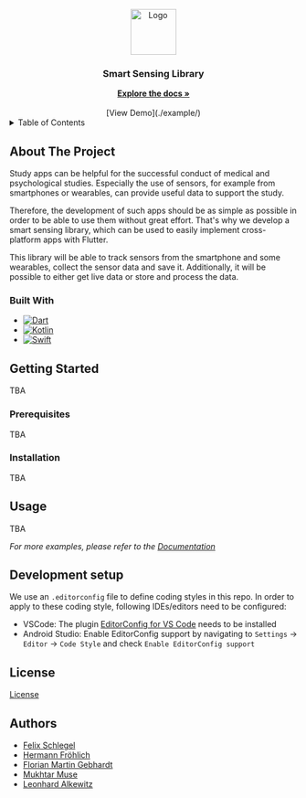 
<!-- PROJECT LOGO -->
<br />
<div align="center">
  <a>
    <img src="https://cdn-images-1.medium.com/max/1200/1*5-aoK8IBmXve5whBQM90GA.png" alt="Logo" width="80" height="80">
  </a>
<h3 align="center">Smart Sensing Library</h3>
<a href="https://gitlab.uni-ulm.de/groups/se-anwendungsprojekt-22-23/-/wikis/home"><strong>Explore the docs »</strong></a>
    <br />
    <br />
    [View Demo](./example/)


</div>

<!-- TABLE OF CONTENTS -->
<details>
  <summary>Table of Contents</summary>
  <ol>
    <li>
      <a href="#about-the-project">About The Project</a>
      <ul>
        <li><a href="#built-with">Built With</a></li>
      </ul>
    </li>
    <li>
      <a href="#getting-started">Getting Started</a>
      <ul>
        <li><a href="#prerequisites">Prerequisites</a></li>
        <li><a href="#installation">Installation</a></li>
      </ul>
    </li>
    <li><a href="#usage">Usage</a></li>
    <li><a href="#development-setup">Development Setup</a></li>
    <li><a href="#license">License</a></li>
    <li><a href="#contact">Authors</a></li>
  </ol>
</details>



<!-- ABOUT THE PROJECT -->
## About The Project



Study apps can be helpful for the successful conduct of medical and psychological studies.
Especially the use of sensors, for example from smartphones or wearables, can provide useful data to support the study.

Therefore, the development of such apps should be as simple as possible in order to be able to use them without great effort.
That's why we develop a smart sensing library, which can be used to easily implement cross-platform apps with Flutter.

This library will be able to track sensors from the smartphone and some wearables, collect the sensor data and save it.
Additionally, it will be possible to either get live data or store and process the data.



### Built With

* [![Dart][Dart]][Dart]
* [![Kotlin][Kotlin]][Kotlin]
* [![Swift][Swift]][Swift]



<!-- GETTING STARTED -->
## Getting Started
TBA

### Prerequisites
TBA

### Installation
TBA



<!-- USAGE EXAMPLES -->
## Usage

TBA

_For more examples, please refer to the [Documentation](https://gitlab.uni-ulm.de/se-anwendungsprojekt-22-23/documentation)_



<!-- Development setup-->
## Development setup

We use an `.editorconfig` file to define coding styles in this repo.
In order to apply to these coding style, following IDEs/editors need to be configured:
- VSCode: The plugin [EditorConfig for VS Code](https://marketplace.visualstudio.com/items?itemName=EditorConfig.EditorConfig) needs to be installed
- Android Studio: Enable EditorConfig support by navigating to `Settings` -> `Editor` -> `Code Style` and check `Enable EditorConfig support`


<!-- LICENSE -->
## License
[License](./LICENSE)

<!-- Authors -->
## Authors

- [Felix Schlegel](@npz16)
- [Hermann Fröhlich](@xhw97)
- [Florian Martin Gebhardt](@nck73)
- [Mukhtar Muse](@tca87)
- [Leonhard Alkewitz](@kjy97)

<!-- MARKDOWN LINKS & IMAGES -->
<!-- https://www.markdownguide.org/basic-syntax/#reference-style-links -->

[Dart]: https://img.shields.io/badge/dart-%230175C2.svg?style=for-the-badge&logo=dart&logoColor=white
[Kotlin]: https://img.shields.io/badge/kotlin-%237F52FF.svg?style=for-the-badge&logo=kotlin&logoColor=white
[Swift]: https://img.shields.io/badge/swift-F54A2A?style=for-the-badge&logo=swift&logoColor=white


